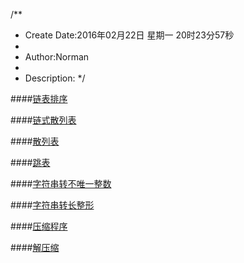 /**
* Create Date:2016年02月22日 星期一 20时23分57秒
* 
* Author:Norman
* 
* Description: 
*/

####[链表排序](./sortedChain/)

####[链式散列表](./hashChains/)

####[散列表](./hashTable/)

####[跳表](./skipList/)

####[字符串转不唯一整数](./stringToInt/)

####[字符串转长整形](./threeToLong/)

####[压缩程序](./compress/)

####[解压缩](./decompress/)


